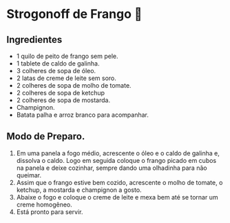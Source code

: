 

# Strogonoff de Frango :chicken:

## Ingredientes

- 1 quilo de peito de frango sem pele.
- 1 tablete de caldo de galinha.
- 3 colheres de sopa de óleo.
- 2 latas de creme de leite sem soro.
- 2 colheres de sopa de molho de tomate.
- 2 colheres de sopa de ketchup
- 2 colheres de sopa de mostarda.
- Champignon.
- Batata palha e arroz branco para acompanhar.



## Modo de Preparo.

1. Em uma panela a fogo médio, acrescente o óleo e o caldo de galinha e, dissolva o caldo. Logo em seguida coloque o frango picado em cubos na panela e deixe cozinhar, sempre dando uma olhadinha para não queimar.
2. Assim que o frango estive bem cozido, acrescente o molho de tomate, o ketchup, a mostarda e champignon a gosto.
3. Abaixe o fogo e coloque o creme de leite e mexa bem até se tornar um creme homogêneo.
4. Está pronto para servir.











